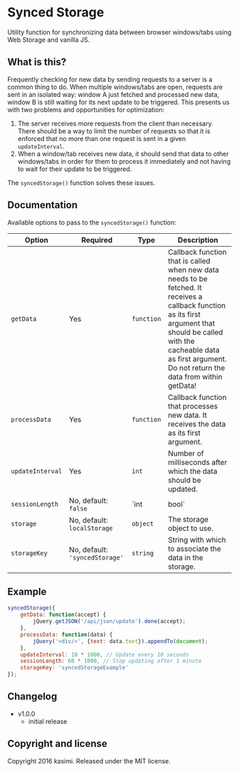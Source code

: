 # Synced Storage

Utility function for synchronizing data between browser windows/tabs using Web Storage and vanilla JS.

## What is this?

Frequently checking for new data by sending requests to a server is a common thing to do. When multiple windows/tabs are open, requests are sent in an isolated way: window A just fetched and processed new data, window B is still waiting for its next update to be triggered. This presents us with two problems and opportunities for optimization:

1. The server receives more requests from the client than necessary. There should be a way to limit the number of requests so that it is enforced that no more than one request is sent in a given `updateInterval`.
2. When a window/tab receives new data, it should send that data to other windows/tabs in order for them to process it immediately and not having to wait for their update to be triggered.

The `syncedStorage()` function solves these issues.

## Documentation

Available options to pass to the `syncedStorage()` function:

| Option | Required | Type | Description |
|---|---|---|---|
| `getData` | Yes | `function` | Callback function that is called when new data needs to be fetched. It receives a callback function as its first argument that should be called with the cacheable data as first argument. Do not return the data from within getData! |
| `processData` | Yes | `function` | Callback function that processes new data. It receives the data as its first argument. |
| `updateInterval` | Yes | `int` | Number of milliseconds after which the data should be updated. |
| `sessionLength` | No, default: `false` | `int|bool` | Number of milliseconds after which to stop updating the data. If `false` is passed, updates will never stop. |
| `storage` | No, default: `localStorage` | `object` | The storage object to use. |
| `storageKey` | No, default: `'syncedStorage'` | `string` | String with which to associate the data in the storage. |

## Example

```javascript
syncedStorage({
	getData: function(accept) {
		jQuery.getJSON('/api/json/update').done(accept);
	},
	processData: function(data) {
		jQuery('<div/>', {text: data.text}).appendTo(document);
	},
	updateInterval: 10 * 1000, // Update every 10 seconds
	sessionLength: 60 * 1000, // Stop updating after 1 minute
	storageKey: 'syncedStorageExample'
});

```

## Changelog

* v1.0.0
  * initial release

## Copyright and license

Copyright 2016 kasimi. Released under the MIT license.
